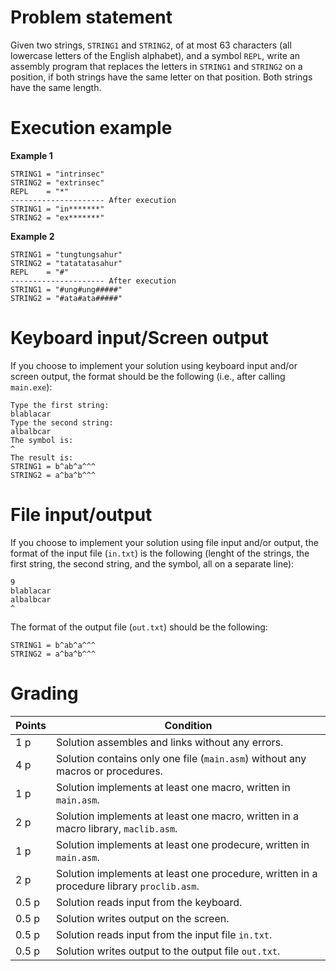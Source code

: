 # Problem statement

Given two strings, `STRING1` and `STRING2`, of at most 63 characters (all lowercase letters of the English alphabet), and a symbol `REPL`, write an assembly program that replaces the letters in `STRING1` and `STRING2` on a position, if both strings have the same letter on that position. Both strings have the same length.

# Execution example

**Example 1**
```
STRING1 = "intrinsec"
STRING2 = "extrinsec"
REPL    = "*"
--------------------- After execution
STRING1 = "in*******"
STRING2 = "ex*******"
```

**Example 2**
```
STRING1 = "tungtungsahur"
STRING2 = "tatatatasahur"
REPL    = "#"
--------------------- After execution
STRING1 = "#ung#ung#####"
STRING2 = "#ata#ata#####"
```

# Keyboard input/Screen output

If you choose to implement your solution using keyboard input and/or screen output, the format should be the following (i.e., after calling `main.exe`):

```
Type the first string:
blablacar
Type the second string:
albalbcar
The symbol is:
^
The result is:
STRING1 = b^ab^a^^^
STRING2 = a^ba^b^^^
```

# File input/output

If you choose to implement your solution using file input and/or output, the format of the input file (`in.txt`) is the following (lenght of the strings, the first string, the second string, and the symbol, all on a separate line):

```
9
blablacar
albalbcar
^
```

The format of the output file (`out.txt`) should be the following:

```
STRING1 = b^ab^a^^^
STRING2 = a^ba^b^^^
```


# Grading

Points | Condition
| - | - |
1 p | Solution assembles and links without any errors.
4 p | Solution contains only one file (`main.asm`) without any macros or procedures.
1 p | Solution implements at least one macro, written in `main.asm`.
2 p | Solution implements at least one macro, written in a macro library, `maclib.asm`.
1 p | Solution implements at least one prodecure, written in `main.asm`.
2 p | Solution implements at least one procedure, written in a procedure library `proclib.asm`.
0.5 p | Solution reads input from the keyboard.
0.5 p | Solution writes output on the screen.
0.5 p | Solution reads input from the input file `in.txt`.
0.5 p | Solution writes output to the output file `out.txt`.
